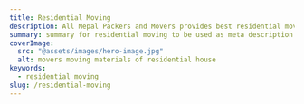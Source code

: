 ```yaml
---
title: Residential Moving
description: All Nepal Packers and Movers provides best residential moving services. Trust our movers for house, apartment, flat moving services in Nepal.
summary: summary for residential moving to be used as meta description
coverImage:
  src: "@assets/images/hero-image.jpg"
  alt: movers moving materials of residential house
keywords:
  - residential moving
slug: /residential-moving
---
```

